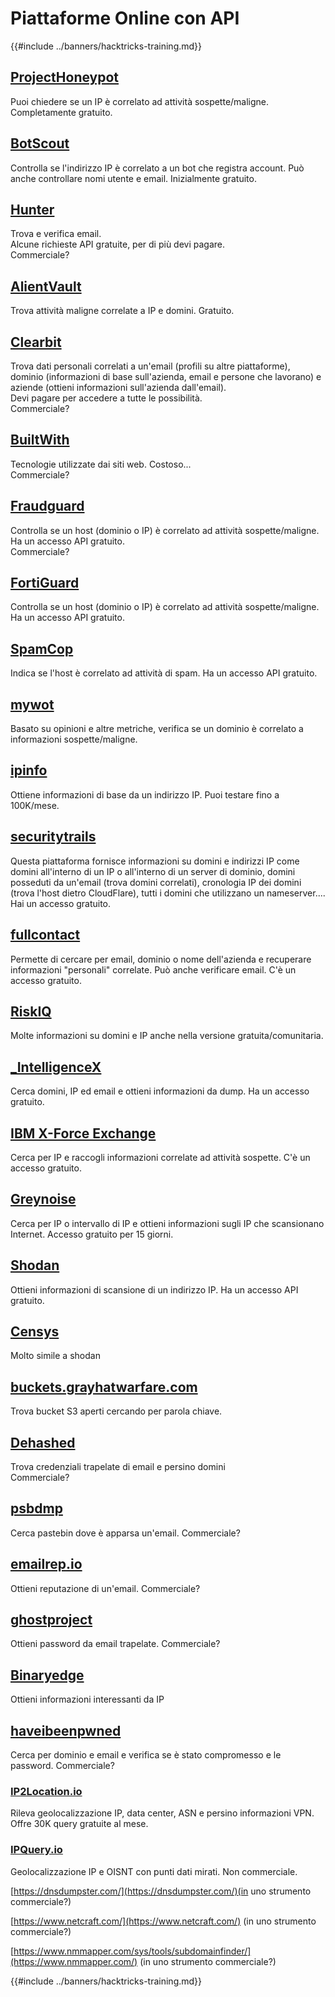 # Piattaforme Online con API

{{#include ../banners/hacktricks-training.md}}

## [ProjectHoneypot](https://www.projecthoneypot.org/)

Puoi chiedere se un IP è correlato ad attività sospette/maligne. Completamente gratuito.

## [**BotScout**](http://botscout.com/api.htm)

Controlla se l'indirizzo IP è correlato a un bot che registra account. Può anche controllare nomi utente e email. Inizialmente gratuito.

## [Hunter](https://hunter.io/)

Trova e verifica email.\
Alcune richieste API gratuite, per di più devi pagare.\
Commerciale?

## [AlientVault](https://otx.alienvault.com/api)

Trova attività maligne correlate a IP e domini. Gratuito.

## [Clearbit](https://dashboard.clearbit.com/)

Trova dati personali correlati a un'email (profili su altre piattaforme), dominio (informazioni di base sull'azienda, email e persone che lavorano) e aziende (ottieni informazioni sull'azienda dall'email).\
Devi pagare per accedere a tutte le possibilità.\
Commerciale?

## [BuiltWith](https://builtwith.com/)

Tecnologie utilizzate dai siti web. Costoso...\
Commerciale?

## [Fraudguard](https://fraudguard.io/)

Controlla se un host (dominio o IP) è correlato ad attività sospette/maligne. Ha un accesso API gratuito.\
Commerciale?

## [FortiGuard](https://fortiguard.com/)

Controlla se un host (dominio o IP) è correlato ad attività sospette/maligne. Ha un accesso API gratuito.

## [SpamCop](https://www.spamcop.net/)

Indica se l'host è correlato ad attività di spam. Ha un accesso API gratuito.

## [mywot](https://www.mywot.com/)

Basato su opinioni e altre metriche, verifica se un dominio è correlato a informazioni sospette/maligne.

## [ipinfo](https://ipinfo.io/)

Ottiene informazioni di base da un indirizzo IP. Puoi testare fino a 100K/mese.

## [securitytrails](https://securitytrails.com/app/account)

Questa piattaforma fornisce informazioni su domini e indirizzi IP come domini all'interno di un IP o all'interno di un server di dominio, domini posseduti da un'email (trova domini correlati), cronologia IP dei domini (trova l'host dietro CloudFlare), tutti i domini che utilizzano un nameserver....\
Hai un accesso gratuito.

## [fullcontact](https://www.fullcontact.com/)

Permette di cercare per email, dominio o nome dell'azienda e recuperare informazioni "personali" correlate. Può anche verificare email. C'è un accesso gratuito.

## [RiskIQ](https://www.spiderfoot.net/documentation/)

Molte informazioni su domini e IP anche nella versione gratuita/comunitaria.

## [\_IntelligenceX](https://intelx.io/)

Cerca domini, IP ed email e ottieni informazioni da dump. Ha un accesso gratuito.

## [IBM X-Force Exchange](https://exchange.xforce.ibmcloud.com/)

Cerca per IP e raccogli informazioni correlate ad attività sospette. C'è un accesso gratuito.

## [Greynoise](https://viz.greynoise.io/)

Cerca per IP o intervallo di IP e ottieni informazioni sugli IP che scansionano Internet. Accesso gratuito per 15 giorni.

## [Shodan](https://www.shodan.io/)

Ottieni informazioni di scansione di un indirizzo IP. Ha un accesso API gratuito.

## [Censys](https://censys.io/)

Molto simile a shodan

## [buckets.grayhatwarfare.com](https://buckets.grayhatwarfare.com/)

Trova bucket S3 aperti cercando per parola chiave.

## [Dehashed](https://www.dehashed.com/data)

Trova credenziali trapelate di email e persino domini\
Commerciale?

## [psbdmp](https://psbdmp.ws/)

Cerca pastebin dove è apparsa un'email. Commerciale?

## [emailrep.io](https://emailrep.io/key)

Ottieni reputazione di un'email. Commerciale?

## [ghostproject](https://ghostproject.fr/)

Ottieni password da email trapelate. Commerciale?

## [Binaryedge](https://www.binaryedge.io/)

Ottieni informazioni interessanti da IP

## [haveibeenpwned](https://haveibeenpwned.com/)

Cerca per dominio e email e verifica se è stato compromesso e le password. Commerciale?

### [IP2Location.io](https://www.ip2location.io/)

Rileva geolocalizzazione IP, data center, ASN e persino informazioni VPN. Offre 30K query gratuite al mese.

### [IPQuery.io](https://www.ipquery.io/)
Geolocalizzazione IP e OISNT con punti dati mirati. Non commerciale.


[https://dnsdumpster.com/](https://dnsdumpster.com/)(in uno strumento commerciale?)

[https://www.netcraft.com/](https://www.netcraft.com/) (in uno strumento commerciale?)

[https://www.nmmapper.com/sys/tools/subdomainfinder/](https://www.nmmapper.com/) (in uno strumento commerciale?)

{{#include ../banners/hacktricks-training.md}}
